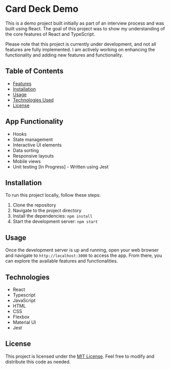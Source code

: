# Card Deck Demo

This is a demo project built initially as part of an interview process and was built using React. The goal of this project was to show my understanding of the core features of React and TypeScript.

Please note that this project is currently under development, and not all features are fully implemented. I am actively working on enhancing the functionality and adding new features and functionality.

## Table of Contents

- [Features](#features)
- [Installation](#installation)
- [Usage](#usage)
- [Technologies Used](#technologies-used)
- [License](#license)


## App Functionality 
- Hooks
- State management
- Interactive UI elements
- Data sorting
- Responsive layouts
- Mobile views
- Unit testing [In Progress] - Written using Jest

## Installation

To run this project locally, follow these steps:

1. Clone the repository
2. Navigate to the project directory
3. Install the dependencies: `npm install`
4. Start the development server: `npm start`

## Usage

Once the development server is up and running, open your web browser and navigate to `http://localhost:3000` to access the app. From there, you can explore the available features and functionalities.

## Technologies

- React
- Typescript
- JavaScript
- HTML
- CSS
- Flexbox
- Material UI
- Jest

## License

This project is licensed under the [MIT License](LICENSE). Feel free to modify and distribute this code as needed.
